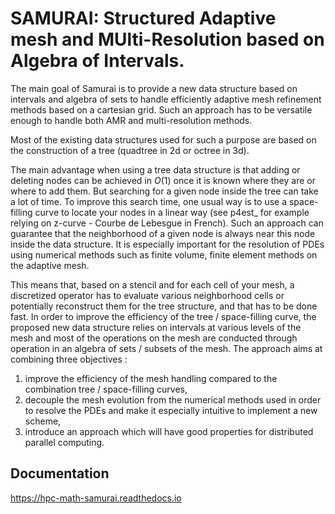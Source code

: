 # SAMURAI: Structured Adaptive mesh and MUlti-Resolution based on Algebra of Intervals.

The main goal of Samurai is to provide a new data structure based on intervals and algebra of sets to handle efficiently adaptive mesh refinement methods based on a cartesian grid. Such an approach has to be versatile enough to handle both AMR and multi-resolution methods.

Most of the existing data structures used for such a purpose are based on the construction of a tree (quadtree in 2d or octree in 3d).

The main advantage when using a tree data structure is that adding or deleting nodes can be achieved in $O(1)$ once it is known where they are or where to add them.
But searching for a given node inside the tree can take a lot of time. To improve this search time, one usual way is to use a space-filling curve to locate your nodes in a linear way (see p4est_ for example relying on z-curve - Courbe de Lebesgue in French). Such an approach can guarantee that the neighborhood of a given node is always near this node inside the data structure. It is especially important for the resolution of PDEs using numerical methods such as finite volume, finite element methods on the adaptive mesh.

This means that, based on a stencil and for each cell of your mesh, a discretized operator has to evaluate various neighborhood cells or potentially reconstruct them for the tree structure, and that has to be done fast.
In order to improve the efficiency of the tree / space-filling curve, the proposed new data structure relies on intervals at various levels of the mesh and most of the operations on the mesh are conducted through operation in an algebra of sets / subsets of the mesh. The approach aims at combining three objectives :

1. improve the efficiency of the mesh handling compared to the combination tree / space-filling curves,
2. decouple the mesh evolution from the numerical methods used in order to resolve the PDEs and make it especially intuitive to implement a new scheme,
3. introduce an approach which will have good properties for distributed parallel computing.

## Documentation

https://hpc-math-samurai.readthedocs.io
